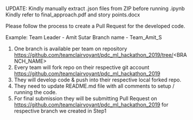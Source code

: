 UPDATE: Kindly manually extract .json files from ZIP before running .ipynb
Kindly refer to final_approach.pdf and story points.docx

Please follow the process to create a Pull Request for the developed code.

Example:
Team Leader - Amit Sutar
Branch name - Team_Amit_S

1. One branch is available per team on repository https://github.com/teamclairvoyant/pdc_ml_hackathon_2019/tree/<BRANCH_NAME>
2. Every team will fork repo on their respective git account https://github.com/teamclairvoyant/pdc_ml_hackathon_2019
3. They will develop code & push into their respective local forked repo.
4. They need to update README.md file with all comments to setup / running the code.
5. For final submission they will be submitting Pull Request on https://github.com/teamclairvoyant/pdc_ml_hackathon_2019 for respective branch we created in Step1
